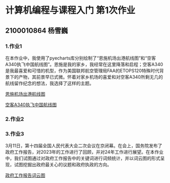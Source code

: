 # 计算机编程与课程入门 第1次作业

##  2100010864 杨雪巍

### 1.作业1

在本作业中，我使用了pyecharts库分别绘制了“恩施机场出港航线图”和“空客A340执飞中国航线图”。恩施是我的家乡，我经常在这里降落和启程；空客A340是我最喜爱和可惜的机型，作为美国联邦航空管理局FAA的ETOPS120特殊时代背景下的产物，其前景早已式微。怀着对家乡机场的喜爱和对空客A340所剩无几的航线留作纪念的想法，我选择了这样的主题。

[恩施机场出港航线图](https://xueweiyang209.github.io/enshi_navigable_citys)

[空客A340执飞中国航线图](https://xueweiyang209.github.io/Airbus340_flights.html)

### 2.作业2


### 3.作业3

3月11日，第十四届全国人民代表大会二次会议在京闭幕。在会上，国务院发布了政府工作报告，对2023年的工作进行了回顾，并对24年工作进行展望。在本作业中，我们试图通过对政府工作报告中的关键词进行词频统计，并以词云图的形式呈现，试图挖掘出政府最关心的议题和政府执政的方向。

[政府工作报告词云图](https://xueweiyang209.github.io/government_report_wordfreq.html)
